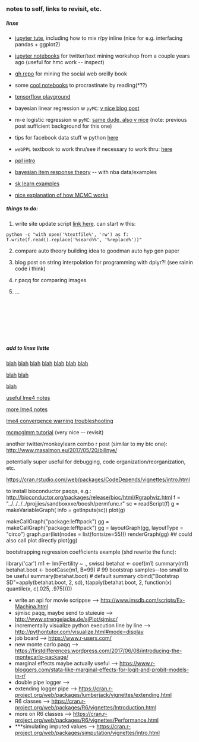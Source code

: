 ### notes to self, links to revisit, etc.

##### linxe

- [jupyter tute](https://www.datacamp.com/community/tutorials/tutorial-jupyter-notebook), including how to mix r/py inline (nice for e.g. interfacing pandas + ggplot2)

- [jupyter notebooks](http://nbviewer.jupyter.org/github/nealcaren/workshop_2014/tree/master/notebooks/) for twitter/text mining workshop from a couple years ago (useful for hmc work -- inspect)

- [gh repo](https://github.com/ptwobrussell/Mining-the-Social-Web-2nd-Edition) for mining the social web oreilly book

- some [cool notebooks](https://github.com/jupyter/jupyter/wiki/A-gallery-of-interesting-Jupyter-Notebooks) to procrastinate by reading(*??)



- [tensorflow playground](http://playground.tensorflow.org/)

- bayesian linear regression w `pyMC`: [v nice blog post](https://dsaber.com/2014/05/28/bayesian-regression-with-pymc-a-brief-tutorial/)

- m-e logistic regression w `pyMC`: [same dude, also v nice](https://dsaber.com/2016/08/27/analyze-your-experiment-with-a-multilevel-logistic-regression-using-pymc3/) (note: previous post sufficient background for this one)

- tips for facebook data stuff w python [here](http://www.kdnuggets.com/2017/06/6-interesting-things-facebook-python.html)

- `webPPL` textbook to work thru/see if necessary to work thru: [here](https://probmods.org/chapters/02-generative-models.html)

- [ppl intro](https://github.com/GalvanizeOpenSource/probabilistic-programming-intro)

- [bayesian item response theory](http://austinrochford.com/posts/2017-04-04-nba-irt.html) -- with nba data/examples

- [sk learn examples](http://scikit-learn.org/stable/auto_examples/index.html)

- [nice explanation of how MCMC works](https://eight2late.wordpress.com/2011/02/25/the-drunkard%E2%80%99s-dartboard-an-intuitive-explanation-of-monte-carlo-methods/)

##### things to do: 

1. write site update script [link here](http://stackoverflow.com/questions/23087463/batch-script-to-find-and-replace-a-string-in-text-file-within-a-minute-for-files). can start w this: 

```
python -c "with open('%textfile%', 'rw') as f: f.write(f.read().replace('%search%', '%replace%'))"
```

2. compare auto theory building idea to goodman auto hyp gen paper

3. blog post on string interpolation for programming with dplyr?! (see rainin code i think)


5. r paqq for comparing images

6. ...


<br><br><br><br><br><br>


##### add to linxe listte

[blah](https://cartesianfaith.com/2017/06/04/fermi-poker-gambling-for-quants-and-data-scientists/)
[blah](https://github.com/zatonovo/lambda.r)
[blah](http://blog.obeautifulcode.com/R/How-R-Searches-And-Finds-Stuff/)
[blah](https://cran.r-project.org/doc/contrib/Leisch-CreatingPackages.pdf)
[blah](http://courses.had.co.nz/11-devtools/)
[blah](https://github.com/gastonstat/tutorial-R-noninteractive/blob/master/01-introduction.Rmd)
[blah](http://had.co.nz/stat405/)

[blah](https://www.quantopian.com/tutorials/getting-started)
[blah](https://www.youtube.com/user/sentdex/videos?live_view=500&sort=dd&view=0&flow=grid)

[blah](https://biologyforfun.wordpress.com/2015/02/26/generating-anova-like-table-from-glmm-using-parametric-bootstrap/)

[useful lme4 notes](http://ase.tufts.edu/gsc/gradresources/guidetomixedmodelsinr/mixed%20model%20guide.html)

[more lme4 notes](http://www.rensenieuwenhuis.nl/r-sessions-16-multilevel-model-specification-lme4/)

[lme4 convergence warning troubleshooting](http://rpubs.com/bbolker/lme4trouble1)


[mcmcglmm tutorial](https://github.com/tmalsburg/MCMCglmm-intro) (very nice -- revisit)

another twitter/monkeylearn combo r post (similar to my btc one): http://www.masalmon.eu/2017/05/20/billnye/


potentially super useful for debugging, code organization/reorganization, etc.

https://cran.rstudio.com/web/packages/CodeDepends/vignettes/intro.html


to install bioconductor paqqs, e.g.:
  http://bioconductor.org/packages/release/bioc/html/Rgraphviz.html
f = "../../../../projjies/sandboxxxe/boosh/permfunc.r"
sc = readScript(f)
g = makeVariableGraph( info = getInputs(sc))
plot(g)

makeCallGraph("package:lefftpack")
gg = makeCallGraph("package:lefftpack")
gg = layoutGraph(gg, layoutType = "circo")
graph.par(list(nodes = list(fontsize=55)))
renderGraph(gg) ## could also call plot directly
plot(gg)


bootstrapping regression coefficients example (shd rewrite the func):

library('car')
m1 <- lm(Fertility ~ ., swiss)
betahat <- coef(m1)
summary(m1)
betahat.boot <- bootCase(m1, B=99) # 99 bootstrap samples--too small to be useful
summary(betahat.boot)  # default summary
cbind("Bootstrap SD"=apply(betahat.boot, 2, sd),
      t(apply(betahat.boot, 2, function(x) quantile(x, c(.025, .975)))))


- write an api for movie scrippse --> http://www.imsdb.com/scripts/Ex-Machina.html
- sjmisc paqq, maybe send to stuieuie --> http://www.strengejacke.de/sjPlot/sjmisc/
- incrementally visualize python execution line by line --> http://pythontutor.com/visualize.html#mode=display
- job board --> https://www.r-users.com/
- new monte carlo paqq --> https://firstdifferences.wordpress.com/2017/06/08/introducing-the-montecarlo-package/
- marginal effects maybe actually useful --> https://www.r-bloggers.com/stata-like-marginal-effects-for-logit-and-probit-models-in-r/
- double pipe logger --> 
- extending logger pipe --> https://cran.r-project.org/web/packages/lumberjack/vignettes/extending.html
- R6 classes --> https://cran.r-project.org/web/packages/R6/vignettes/Introduction.html
- more on R6 classes --> https://cran.r-project.org/web/packages/R6/vignettes/Performance.html
- ***simulating imputed values --> https://cran.r-project.org/web/packages/simputation/vignettes/intro.html


